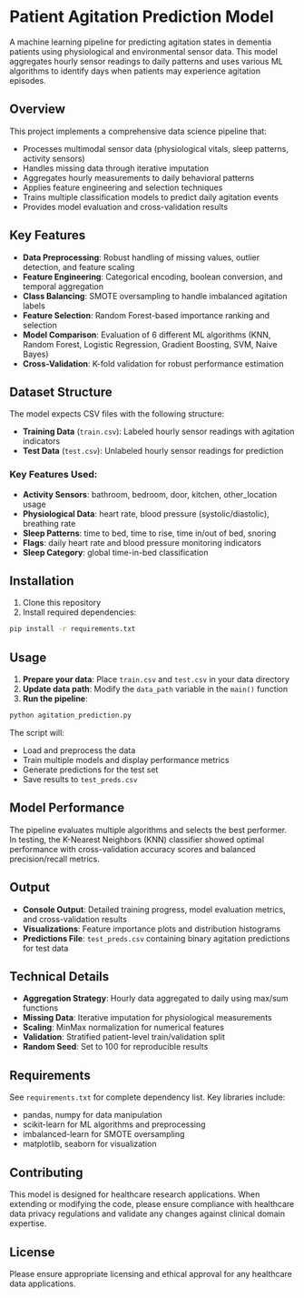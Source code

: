 # Patient Agitation Prediction Model

A machine learning pipeline for predicting agitation states in dementia patients using physiological and environmental sensor data. This model aggregates hourly sensor readings to daily patterns and uses various ML algorithms to identify days when patients may experience agitation episodes.

## Overview

This project implements a comprehensive data science pipeline that:
- Processes multimodal sensor data (physiological vitals, sleep patterns, activity sensors)
- Handles missing data through iterative imputation
- Aggregates hourly measurements to daily behavioral patterns
- Applies feature engineering and selection techniques
- Trains multiple classification models to predict daily agitation events
- Provides model evaluation and cross-validation results

## Key Features

- **Data Preprocessing**: Robust handling of missing values, outlier detection, and feature scaling
- **Feature Engineering**: Categorical encoding, boolean conversion, and temporal aggregation
- **Class Balancing**: SMOTE oversampling to handle imbalanced agitation labels
- **Feature Selection**: Random Forest-based importance ranking and selection
- **Model Comparison**: Evaluation of 6 different ML algorithms (KNN, Random Forest, Logistic Regression, Gradient Boosting, SVM, Naive Bayes)
- **Cross-Validation**: K-fold validation for robust performance estimation

## Dataset Structure

The model expects CSV files with the following structure:
- **Training Data** (`train.csv`): Labeled hourly sensor readings with agitation indicators
- **Test Data** (`test.csv`): Unlabeled hourly sensor readings for prediction

### Key Features Used:
- **Activity Sensors**: bathroom, bedroom, door, kitchen, other_location usage
- **Physiological Data**: heart rate, blood pressure (systolic/diastolic), breathing rate
- **Sleep Patterns**: time to bed, time to rise, time in/out of bed, snoring
- **Flags**: daily heart rate and blood pressure monitoring indicators
- **Sleep Category**: global time-in-bed classification

## Installation

1. Clone this repository
2. Install required dependencies:
```bash
pip install -r requirements.txt
```

## Usage

1. **Prepare your data**: Place `train.csv` and `test.csv` in your data directory
2. **Update data path**: Modify the `data_path` variable in the `main()` function
3. **Run the pipeline**:
```bash
python agitation_prediction.py
```

The script will:
- Load and preprocess the data
- Train multiple models and display performance metrics
- Generate predictions for the test set
- Save results to `test_preds.csv`

## Model Performance

The pipeline evaluates multiple algorithms and selects the best performer. In testing, the K-Nearest Neighbors (KNN) classifier showed optimal performance with cross-validation accuracy scores and balanced precision/recall metrics.

## Output

- **Console Output**: Detailed training progress, model evaluation metrics, and cross-validation results
- **Visualizations**: Feature importance plots and distribution histograms
- **Predictions File**: `test_preds.csv` containing binary agitation predictions for test data

## Technical Details

- **Aggregation Strategy**: Hourly data aggregated to daily using max/sum functions
- **Missing Data**: Iterative imputation for physiological measurements
- **Scaling**: MinMax normalization for numerical features
- **Validation**: Stratified patient-level train/validation split
- **Random Seed**: Set to 100 for reproducible results

## Requirements

See `requirements.txt` for complete dependency list. Key libraries include:
- pandas, numpy for data manipulation
- scikit-learn for ML algorithms and preprocessing
- imbalanced-learn for SMOTE oversampling
- matplotlib, seaborn for visualization

## Contributing

This model is designed for healthcare research applications. When extending or modifying the code, please ensure compliance with healthcare data privacy regulations and validate any changes against clinical domain expertise.

## License

Please ensure appropriate licensing and ethical approval for any healthcare data applications.
